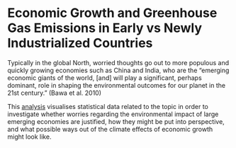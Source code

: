 # Economic Growth and Greenhouse Gas Emissions in Early vs Newly Industrialized Countries

Typically in the global North, worried thoughts go out to more populous and quickly growing economies such as China and India, who are the “emerging economic giants of the world, [and] will play a significant, perhaps dominant, role in shaping the environmental outcomes for our planet in the 21st century.” (Bawa et al. 2010)

This [analysis](https://github.com/philippolis/EconomicGrowth-GHGEmissions/blob/main/Analysis.pdf) visualises statistical data related to the topic in order to investigate whether worries regarding the environmental impact of large emerging economies are justified, how they might be put into perspective, and what possible ways out of the climate effects of economic growth might look like.
